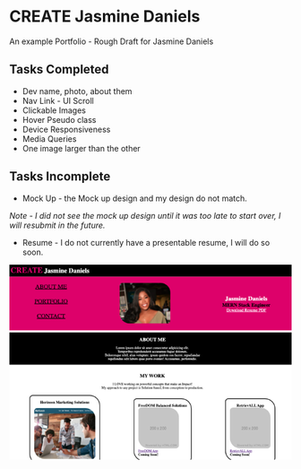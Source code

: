 # CREATE Jasmine Daniels

An example Portfolio - Rough Draft for Jasmine Daniels 

## Tasks Completed
- Dev name, photo, about them
- Nav Link - UI Scroll 
- Clickable Images
- Hover Pseudo class
- Device Responsiveness 
- Media Queries
- One image larger than the other


## Tasks Incomplete
- Mock Up - the Mock up design and my design do not match.

*Note - I did not see the mock up design until it was too late to start over, I will resubmit in the future.*

- Resume - I do not currently have a presentable resume, I will do so soon.  

![CreateJD](./images/example.png)
